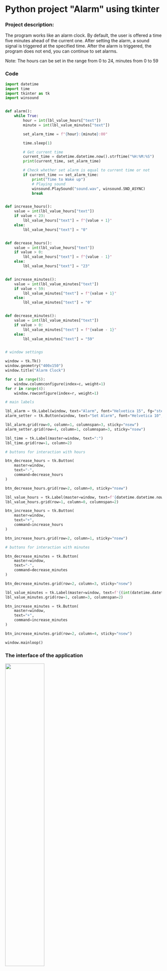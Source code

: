 # Python project "Alarm" using tkinter
### Project description:
The program works like an alarm clock. 
By default, the user is offered a time five minutes ahead of the current one. 
After setting the alarm, a sound signal is triggered at the specified time.
After the alarm is triggered, the program does not end, you can continue to set alarms.

Note: The hours can be set in the range from 0 to 24, minutes from 0 to 59
### Code
```python
import datetime
import time
import tkinter as tk
import winsound


def alarm():
    while True:
        hour = int(lbl_value_hours["text"])
        minute = int(lbl_value_minutes["text"])

        set_alarm_time = f"{hour}:{minute}:00"

        time.sleep(1)

        # Get current time
        current_time = datetime.datetime.now().strftime("%H:%M:%S")
        print(current_time, set_alarm_time)

        # Check whether set alarm is equal to current time or not
        if current_time == set_alarm_time:
            print("Time to Wake up")
            # Playing sound
            winsound.PlaySound("sound.wav", winsound.SND_ASYNC)
            break


def increase_hours():
    value = int(lbl_value_hours["text"])
    if value < 23:
        lbl_value_hours["text"] = f"{value + 1}"
    else:
        lbl_value_hours["text"] = "0"


def decrease_hours():
    value = int(lbl_value_hours["text"])
    if value > 0:
        lbl_value_hours["text"] = f"{value - 1}"
    else:
        lbl_value_hours["text"] = "23"


def increase_minutes():
    value = int(lbl_value_minutes["text"])
    if value < 59:
        lbl_value_minutes["text"] = f"{value + 1}"
    else:
        lbl_value_minutes["text"] = "0"


def decrease_minutes():
    value = int(lbl_value_minutes["text"])
    if value > 0:
        lbl_value_minutes["text"] = f"{value - 1}"
    else:
        lbl_value_minutes["text"] = "59"


# window settings

window = tk.Tk()
window.geometry("400x150")
window.title("Alarm Clock")

for c in range(5):
    window.columnconfigure(index=c, weight=1)
for r in range(4):
    window.rowconfigure(index=r, weight=1)

# main labels

lbl_alarm = tk.Label(window, text="Alarm", font="Helvetica 15", fg="steel blue")
alarm_setter = tk.Button(window, text="Set Alarm", font="Helvetica 10", command=alarm, background="light steel blue", foreground="white")

lbl_alarm.grid(row=0, column=1, columnspan=3, sticky="nsew")
alarm_setter.grid(row=4, column=1, columnspan=3, sticky="nsew")

lbl_time = tk.Label(master=window, text=":")
lbl_time.grid(row=1, column=2)

# buttons for interaction with hours

btn_decrease_hours = tk.Button(
    master=window,
    text="-",
    command=decrease_hours
)

btn_decrease_hours.grid(row=2, column=0, sticky="nsew")

lbl_value_hours = tk.Label(master=window, text=f'{datetime.datetime.now().strftime("%H")}')
lbl_value_hours.grid(row=1, column=0, columnspan=2)

btn_increase_hours = tk.Button(
    master=window,
    text="+",
    command=increase_hours
)

btn_increase_hours.grid(row=2, column=1, sticky="nsew")

# buttons for interaction with minutes

btn_decrease_minutes = tk.Button(
    master=window,
    text="-",
    command=decrease_minutes
)

btn_decrease_minutes.grid(row=2, column=3, sticky="nsew")

lbl_value_minutes = tk.Label(master=window, text=f'{(int(datetime.datetime.now().strftime("%M")) + 5) % 60}')
lbl_value_minutes.grid(row=1, column=3, columnspan=2)

btn_increase_minutes = tk.Button(
    master=window,
    text="+",
    command=increase_minutes
)

btn_increase_minutes.grid(row=2, column=4, sticky="nsew")

window.mainloop()

```
### The interface of the application
<img src="https://user-images.githubusercontent.com/118678917/203991262-59aee9e3-b13d-4aa3-b308-ab5a96d74b8e.png" height=50% width=50%>
